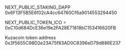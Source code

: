 NEXT_PUBLIC_STAKING_DAPP
0x6F13F5B5E6f02cA4cc64760Cf6a9014553294450

NEXT_PUBLIC_TOKEN_ICO = 0xC10d684DcE36e19e2FA28E71818bC153416620FB

Kuzacoin token address
0x3f5655C98D2e23A75f83AD0C8396eD79d886E237

